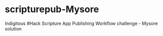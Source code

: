 # scripturepub-Mysore
Indigitous #Hack Scripture App Publishing Workflow challenge - Mysore solution
